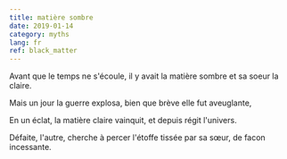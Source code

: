 ```yaml
---
title: matière sombre
date: 2019-01-14
category: myths
lang: fr
ref: black_matter
---
```


Avant que le temps ne s'écoule, il y avait la matière sombre et sa soeur la claire.

Mais un jour la guerre explosa, bien que brève elle fut aveuglante,

En un éclat, la matière claire vainquit, et depuis régit l'univers.

Défaite, l'autre, cherche à percer l'étoffe tissée par sa sœur, de facon incessante.
